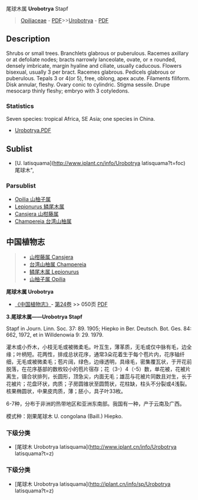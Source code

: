 尾球木属 **Urobotrya** Stapf

> [Opiliaceae](http://www.iplant.cn/info/Opiliaceae?t=foc) - [PDF](http://www.iplant.cn/foc/pdf/Opiliaceae.pdf)>>[Urobotrya](http://www.iplant.cn/info/Urobotrya?t=foc) - [PDF](http://www.iplant.cn/foc/pdf/Urobotrya.pdf)

## Description

Shrubs or small trees. Branchlets glabrous or puberulous. Racemes axillary or at defoliate nodes; bracts narrowly lanceolate, ovate, or ± rounded, densely imbricate, margin hyaline and ciliate, usually caducous. Flowers bisexual, usually 3 per bract. Racemes glabrous. Pedicels glabrous or puberulous. Tepals 3 or 4(or 5), free, oblong, apex acute. Filaments filiform. Disk annular, fleshy. Ovary conic to cylindric. Stigma sessile. Drupe mesocarp thinly fleshy; embryo with 3 cotyledons.

### Statistics
Seven species: tropical Africa, SE Asia; one species in China.

* [Urobotrya.PDF](http://www.iplant.cn/foc/pdf/Urobotrya.pdf)

## Sublist

* [U.  latisquama](http://www.iplant.cn/info/Urobotrya latisquama?t=foc) 尾球木",

### Parsublist

* [Opilia  山柚子属](http://www.iplant.cn/info/Opilia?t=foc)
* [Lepionurus  鳞尾木属](http://www.iplant.cn/info/Lepionurus?t=foc)
* [Cansjera  山柑藤属](http://www.iplant.cn/info/Cansjera?t=foc)
* [Champereia  台湾山柚属](http://www.iplant.cn/info/Champereia?t=foc)

## 中国植物志

> * [山柑藤属  Cansjera](Cansjera-山柑藤属.md)
> * [台湾山柚属  Champereia](Champereia-台湾山柚属.md)
> * [鳞尾木属  Lepionurus](http://www.iplant.cn/info/Lepionurus?t=z)
> * [山柚子属  Opilia](http://www.iplant.cn/info/Opilia?t=z)

**尾球木属 Urobotrya**

* [《中国植物志》](http://www.iplant.cn/frps)- [第24卷](http://www.iplant.cn/frps/vol/24) >> 050页 [PDF](http://www.iplant.cn/frps/pdf/24/050y.pdf)

**3.尾球木属——Urobotrya Stapf**

Stapf in Journ. Linn. Soc. 37: 89. 1905; Hiepko in Ber. Deutsch. Bot. Ges. 84: 662, 1972, et in Willdenowia 9: 29. 1979.

灌木或小乔木，小枝无毛或被微柔毛。叶互生，薄革质，无毛或仅中脉有毛，边全缘；叶柄短。花两性，排成总状花序，通常3朵花着生于每个苞片内，花序轴纤细，无毛或被微柔毛；苞片阔，绿色，边缘透明，具缘毛，密集覆瓦状，于开花前脱落，在花序基部的数枚较小的苞片宿存；花（3-）4（-5）数，单花被，花被片离生，镊合状排列，长圆形，顶急尖，内面无毛；雄蕊与花被片同数且对生，长于花被片；花盘环状，肉质；子房圆锥状至圆筒状，花柱缺，柱头不分裂或4浅裂。核果椭圆状，中果皮肉质，薄；胚小，具子叶33枚。

6-7种，分布于非洲的热带地区和亚洲东南部。我国有一种，产于云南及广西。

模式种：刚果尾球木 U. congolana (Baill.) Hiepko.

### 下级分类
* [尾球木  Urobotrya latisquama](http://www.iplant.cn/info/Urobotrya latisquama?t=z)

### 下级分类
* [尾球木  Urobotrya latisquama](http://iplant.cn/info/sp/Urobotrya latisquama?t=z)

